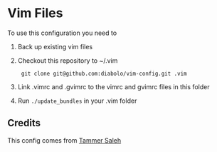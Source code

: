 #   Vim Files

To use this configuration you need to 

1. Back up existing vim files
1. Checkout this repository to ~/.vim
    
        git clone git@github.com:diabolo/vim-config.git .vim

1. Link .vimrc and .gvimrc to the vimrc and gvimrc files in this folder
1. Run `./update_bundles` in your .vim folder

## Credits

This config comes from [ Tammer Saleh ](http://tammersaleh.com/posts/the-modern-vim-config-with-pathogen)
